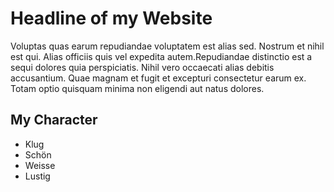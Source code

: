 # Headline of my Website
Voluptas quas earum repudiandae voluptatem est alias sed. Nostrum et nihil est qui. Alias officiis quis vel expedita autem.Repudiandae distinctio est a sequi dolores quia perspiciatis. Nihil vero occaecati alias debitis accusantium. Quae magnam et fugit et excepturi consectetur earum ex. Totam optio quisquam minima non eligendi aut natus dolores.

## My Character
* Klug
* Schön
* Weisse
* Lustig
